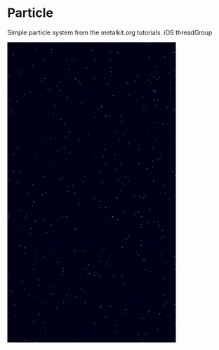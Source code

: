 # Particle

Simple particle system from the metalkit.org tutorials. iOS threadGroup  


![](part.gif)


